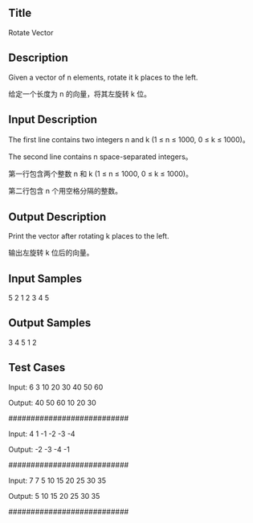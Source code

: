 ## Title
Rotate Vector

## Description
Given a vector of n elements, rotate it k places to the left.

给定一个长度为 n 的向量，将其左旋转 k 位。

## Input Description
The first line contains two integers n and k (1 ≤ n ≤ 1000, 0 ≤ k ≤ 1000)。

The second line contains n space-separated integers。

第一行包含两个整数 n 和 k (1 ≤ n ≤ 1000, 0 ≤ k ≤ 1000)。

第二行包含 n 个用空格分隔的整数。

## Output Description
Print the vector after rotating k places to the left.

输出左旋转 k 位后的向量。

## Input Samples
5 2
1 2 3 4 5


## Output Samples
3 4 5 1 2


## Test Cases

Input:
6 3
10 20 30 40 50 60


Output:
40 50 60 10 20 30


###########################

Input:
4 1
-1 -2 -3 -4


Output:
-2 -3 -4 -1


###########################

Input:
7 7
5 10 15 20 25 30 35


Output:
5 10 15 20 25 30 35


###########################

